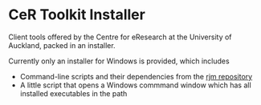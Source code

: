 CeR Toolkit Installer
===

Client tools offered by the Centre for eResearch at the University of Auckland, packed in an installer.

Currently only an installer for Windows is provided, which includes

* Command-line scripts and their dependencies from the [rjm repository](https://github.com/mondkaefer/rjm)
* A little script that opens a Windows commmand window which has all installed executables in the path

